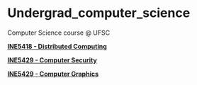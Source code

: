 # Undergrad_computer_science
Computer Science course @ UFSC

[**INE5418 - Distributed Computing**](https://github.com/EffectRenan/Undergrad_computer_science/tree/INE5418)

[**INE5429 - Computer Security**](https://github.com/EffectRenan/Undergrad_computer_science/tree/INE5429)

[**INE5429 - Computer Graphics**](https://github.com/EffectRenan/Undergrad_computer_science/tree/INE5420)
